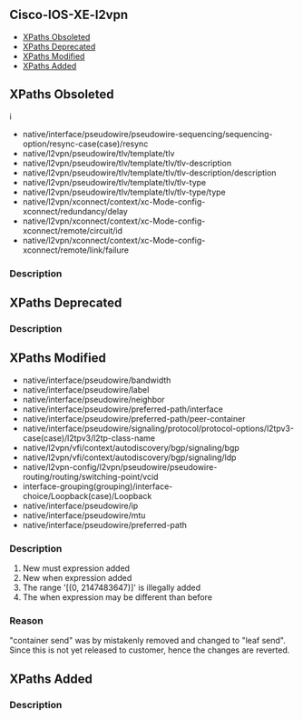 ## Cisco-IOS-XE-l2vpn


- [XPaths Obsoleted](#xpaths-obsoleted)
- [XPaths Deprecated](#xpaths-deprecated)
- [XPaths Modified](#xpaths-modified)
- [XPaths Added](#xpaths-added)

## XPaths Obsoleted
i
- native/interface/pseudowire/pseudowire-sequencing/sequencing-option/resync-case(case)/resync
- native/l2vpn/pseudowire/tlv/template/tlv
- native/l2vpn/pseudowire/tlv/template/tlv/tlv-description
- native/l2vpn/pseudowire/tlv/template/tlv/tlv-description/description
- native/l2vpn/pseudowire/tlv/template/tlv/tlv-type
- native/l2vpn/pseudowire/tlv/template/tlv/tlv-type/type
- native/l2vpn/xconnect/context/xc-Mode-config-xconnect/redundancy/delay
- native/l2vpn/xconnect/context/xc-Mode-config-xconnect/remote/circuit/id
- native/l2vpn/xconnect/context/xc-Mode-config-xconnect/remote/link/failure

### Description

## XPaths Deprecated

### Description

## XPaths Modified

- native/interface/pseudowire/bandwidth
- native/interface/pseudowire/label
- native/interface/pseudowire/neighbor
- native/interface/pseudowire/preferred-path/interface
- native/interface/pseudowire/preferred-path/peer-container
- native/interface/pseudowire/signaling/protocol/protocol-options/l2tpv3-case(case)/l2tpv3/l2tp-class-name
- native/l2vpn/vfi/context/autodiscovery/bgp/signaling/bgp
- native/l2vpn/vfi/context/autodiscovery/bgp/signaling/ldp
- native/l2vpn-config/l2vpn/pseudowire/pseudowire-routing/routing/switching-point/vcid
- interface-grouping(grouping)/interface-choice/Loopback(case)/Loopback
- native/interface/pseudowire/ip
- native/interface/pseudowire/mtu
- native/interface/pseudowire/preferred-path

### Description

1. New must expression added
2. New when expression added
3. The range '[(0, 2147483647)]' is illegally added
4. The when expression may be different than before

### Reason

"container send" was by mistakenly removed and changed to "leaf send". Since this is not yet released to customer, hence the changes are reverted.

## XPaths Added

### Description
